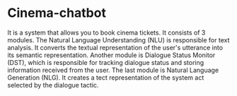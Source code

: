 # Cinema-chatbot 
It is a system that allows you to book cinema tickets. It consists of 3 modules. The Natural Language Understanding (NLU) is responsible for text analysis. 
It converts the textual representation of the user's utterance into its semantic representation. Another module is Dialogue Status Monitor (DST),
which is responsible for tracking dialogue status and storing information received from the user. The last module is Natural Language Generation (NLG). 
It creates a tect representation of the system act selected by the dialogue tactic. 

